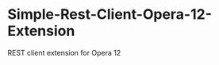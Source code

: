 Simple-Rest-Client-Opera-12-Extension
=====================================

REST client extension for Opera 12
